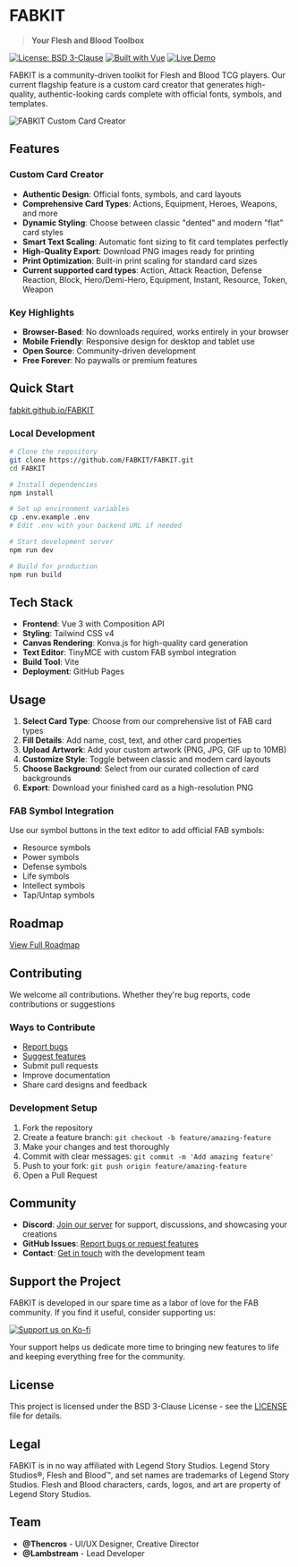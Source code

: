 # FABKIT

> **Your Flesh and Blood Toolbox** 

[![License: BSD 3-Clause](https://img.shields.io/badge/License-BSD%203--Clause-blue.svg)](LICENSE)
[![Built with Vue](https://img.shields.io/badge/Built%20with-Vue%203-4FC08D.svg)](https://vuejs.org/)
[![Live Demo](https://img.shields.io/badge/Live%20Demo-fabkit.github.io-brightgreen.svg)](https://fabkit.io/)

FABKIT is a community-driven toolkit for Flesh and Blood TCG players. Our current flagship feature is a custom card creator that generates high-quality, authentic-looking cards complete with official fonts, symbols, and templates.

![FABKIT Custom Card Creator](https://github.com/FABKIT/FABKIT/raw/main/public/img/preview.png)

## Features

### Custom Card Creator
- **Authentic Design**: Official fonts, symbols, and card layouts
- **Comprehensive Card Types**: Actions, Equipment, Heroes, Weapons, and more
- **Dynamic Styling**: Choose between classic "dented" and modern "flat" card styles
- **Smart Text Scaling**: Automatic font sizing to fit card templates perfectly
- **High-Quality Export**: Download PNG images ready for printing
- **Print Optimization**: Built-in print scaling for standard card sizes
- **Current supported card types**: Action, Attack Reaction, Defense Reaction, Block, Hero/Demi-Hero, Equipment, Instant, Resource, Token, Weapon

### Key Highlights
- **Browser-Based**: No downloads required, works entirely in your browser
- **Mobile Friendly**: Responsive design for desktop and tablet use
- **Open Source**: Community-driven development
- **Free Forever**: No paywalls or premium features

## Quick Start

[fabkit.github.io/FABKIT](https://fabkit.io/)

### Local Development

```bash
# Clone the repository
git clone https://github.com/FABKIT/FABKIT.git
cd FABKIT

# Install dependencies
npm install

# Set up environment variables
cp .env.example .env
# Edit .env with your backend URL if needed

# Start development server
npm run dev

# Build for production
npm run build
```

## Tech Stack

- **Frontend**: Vue 3 with Composition API
- **Styling**: Tailwind CSS v4
- **Canvas Rendering**: Konva.js for high-quality card generation
- **Text Editor**: TinyMCE with custom FAB symbol integration
- **Build Tool**: Vite
- **Deployment**: GitHub Pages

## Usage

1. **Select Card Type**: Choose from our comprehensive list of FAB card types
2. **Fill Details**: Add name, cost, text, and other card properties
3. **Upload Artwork**: Add your custom artwork (PNG, JPG, GIF up to 10MB)
4. **Customize Style**: Toggle between classic and modern card layouts
5. **Choose Background**: Select from our curated collection of card backgrounds
6. **Export**: Download your finished card as a high-resolution PNG

### FAB Symbol Integration
Use our symbol buttons in the text editor to add official FAB symbols:
- Resource symbols
- Power symbols  
- Defense symbols
- Life symbols
- Intellect symbols
- Tap/Untap symbols

## Roadmap

[View Full Roadmap](https://fabkit.io/#/roadmap)

## Contributing

We welcome all contributions. Whether they're bug reports, code contributions or suggestions

### Ways to Contribute
- [Report bugs](https://github.com/FABKIT/FABKIT/issues)
- [Suggest features](https://github.com/FABKIT/FABKIT/issues)
- Submit pull requests
- Improve documentation
- Share card designs and feedback

### Development Setup
1. Fork the repository
2. Create a feature branch: `git checkout -b feature/amazing-feature`
3. Make your changes and test thoroughly
4. Commit with clear messages: `git commit -m 'Add amazing feature'`
5. Push to your fork: `git push origin feature/amazing-feature`
6. Open a Pull Request

## Community

- **Discord**: [Join our server](https://discord.gg/4twcdby9xp) for support, discussions, and showcasing your creations
- **GitHub Issues**: [Report bugs or request features](https://github.com/FABKIT/FABKIT/issues)
- **Contact**: [Get in touch](https://fabkit.io/#/contact) with the development team

## Support the Project

FABKIT is developed in our spare time as a labor of love for the FAB community. If you find it useful, consider supporting us:

[![Support us on Ko-fi](https://img.shields.io/badge/Support%20us-Ko--fi-red.svg)](https://ko-fi.com/fabkit)

Your support helps us dedicate more time to bringing new features to life and keeping everything free for the community.

## License

This project is licensed under the BSD 3-Clause License - see the [LICENSE](LICENSE) file for details.

## Legal

FABKIT is in no way affiliated with Legend Story Studios. Legend Story Studios®, Flesh and Blood™, and set names are trademarks of Legend Story Studios. Flesh and Blood characters, cards, logos, and art are property of Legend Story Studios.

## Team

- **@Thencros** - UI/UX Designer, Creative Director
- **@Lambstream** - Lead Developer
